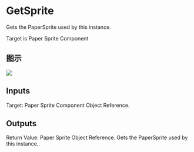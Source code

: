 # GetSprite

Gets the PaperSprite used by this instance.

Target is Paper Sprite Component

## 图示

![]($-20221218-21022341.png)

## Inputs

Target: Paper Sprite Component Object Reference.  

## Outputs

Return Value: Paper Sprite Object Reference. Gets the PaperSprite used by this instance..

